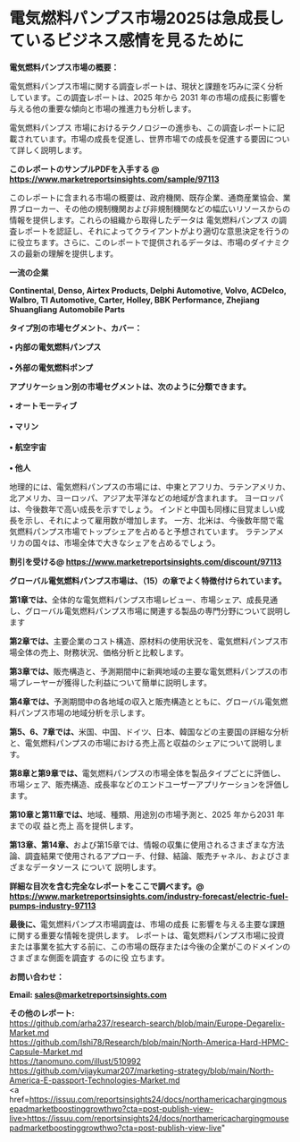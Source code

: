 # 電気燃料パンプス市場2025は急成長しているビジネス感情を見るために

<strong><b>電気燃料パンプス市場の概要：</b></strong>

電気燃料パンプス市場に関する調査レポートは、現状と課題を巧みに深く分析しています。この調査レポートは、2025 年から 2031 年の市場の成長に影響を与える他の重要な傾向と市場の推進力も分析します。

電気燃料パンプス 市場におけるテクノロジーの進歩も、この調査レポートに記載されています。市場の成長を促進し、世界市場での成長を促進する要因について詳しく説明します。

<strong>このレポートのサンプルPDFを入手する @ <a href=https://www.marketreportsinsights.com/sample/97113>https://www.marketreportsinsights.com/sample/97113</a></strong>

このレポートに含まれる市場の概要は、政府機関、既存企業、通商産業協会、業界ブローカー、その他の規制機関および非規制機関などの幅広いリソースからの情報を提供します。これらの組織から取得したデータは 電気燃料パンプス の調査レポートを認証し、それによってクライアントがより適切な意思決定を行うのに役立ちます。さらに、このレポートで提供されるデータは、市場のダイナミクスの最新の理解を提供します。

<strong>一流の企業</strong>

<strong><b>Continental, Denso, Airtex Products, Delphi Automotive, Volvo, ACDelco, Walbro, TI Automotive, Carter, Holley, BBK Performance, Zhejiang Shuangliang Automobile Parts</b></strong>

<strong><b>タイプ別の市場セグメント、カバー：</b></strong>

<strong>• 内部の電気燃料パンプス<br><br>• 外部の電気燃料ポンプ</strong>

<strong><b>アプリケーション別の市場セグメントは、次のように分類できます。</b></strong>

<strong>• オートモーティブ<br><br>• マリン<br><br>• 航空宇宙<br><br>• 他人</strong>

 地理的には、電気燃料パンプスの市場には、中東とアフリカ、ラテンアメリカ、北アメリカ、ヨーロッパ、アジア太平洋などの地域が含まれます。 ヨーロッパは、今後数年で高い成長を示すでしょう。 インドと中国も同様に目覚ましい成長を示し、それによって雇用数が増加します。 一方、北米は、今後数年間で電気燃料パンプス市場でトップシェアを占めると予想されています。 ラテンアメリカの国々は、市場全体で大きなシェアを占めるでしょう。

<strong>割引を受ける@ <a href=https://www.marketreportsinsights.com/discount/97113>https://www.marketreportsinsights.com/discount/97113</a></strong>

<strong><b>グローバル電気燃料パンプス市場は、（15）の章でよく特徴付けられています。</b></strong>

<strong><b>第</b></strong><strong><b>1章では、</b></strong>全体的な電気燃料パンプス市場レビュー、市場シェア、成長見通し、グローバル電気燃料パンプス市場に関連する製品の専門分野について説明します

<strong><b>第2章では、</b></strong>主要企業のコスト構造、原材料の使用状況を、電気燃料パンプス市場全体の売上、財務状況、価格分析と比較します。

<strong><b>第3章では、</b></strong>販売構造と、予測期間中に新興地域の主要な電気燃料パンプスの市場プレーヤーが獲得した利益について簡単に説明します。

<strong><b>第4章では、</b></strong>予測期間中の各地域の収入と販売構造とともに、グローバル電気燃料パンプス市場の地域分析を示します。

<strong><b>第5、6、7章では、</b></strong>米国、中国、ドイツ、日本、韓国などの主要国の詳細な分析と、電気燃料パンプスの市場における売上高と収益のシェアについて説明します。

<strong><b>第8章と第9章では、</b></strong>電気燃料パンプスの市場全体を製品タイプごとに評価し、市場シェア、販売構造、成長率などのエンドユーザーアプリケーションを評価します。

<strong><b>第10章と第11章では、</b></strong>地域、種類、用途別の市場予測と、2025 年から2031 年までの収 益と売上 高を提供します。

<strong><b>第13章、第14章、</b></strong>および第15章では、情報の収集に使用されるさまざまな方法論、調査結果で使用されるアプローチ、付録、結論、販売チャネル、およびさまざまなデータソース について 説明します。

<strong>詳細な目次を含む完全なレポートをここで調べます。@ <a href=https://www.marketreportsinsights.com/industry-forecast/electric-fuel-pumps-industry-97113>https://www.marketreportsinsights.com/industry-forecast/electric-fuel-pumps-industry-97113</a></strong>

<strong><b>最後に、</b></strong>電気燃料パンプス市場調査は、市場の成長 に影響を</a>与える主要な課題に関する重要な情報を提供します。 レポートは、電気燃料パンプス市場に投資または事業を拡大する前に、この市場の既存または今後の企業がこのドメインのさまざまな側面を調査す るのに役 立ちます。

<strong><b>お問い合わせ：</b></strong>

<strong>Email: </strong><a href=mailto:sales@marketreportsinsights.com><strong>sales@marketreportsinsights.com</strong></a>

<strong>その他のレポート:</strong>
<br>
<a href=https://github.com/arha237/research-search/blob/main/Europe-Degarelix-Market.md>https://github.com/arha237/research-search/blob/main/Europe-Degarelix-Market.md</a>
<br>
<a href=https://github.com/Ishi78/Research/blob/main/North-America-Hard-HPMC-Capsule-Market.md>https://github.com/Ishi78/Research/blob/main/North-America-Hard-HPMC-Capsule-Market.md</a>
<br>
<a href=https://tanomuno.com/illust/510992>https://tanomuno.com/illust/510992</a>
<br>
<a href=https://github.com/vijaykumar207/marketing-strategy/blob/main/North-America-E-passport-Technologies-Market.md>https://github.com/vijaykumar207/marketing-strategy/blob/main/North-America-E-passport-Technologies-Market.md</a>
<br>
<a href=https://issuu.com/reportsinsights24/docs/northamericachargingmousepadmarketboostinggrowthwo?cta=post-publish-view-live>https://issuu.com/reportsinsights24/docs/northamericachargingmousepadmarketboostinggrowthwo?cta=post-publish-view-live</a>"
